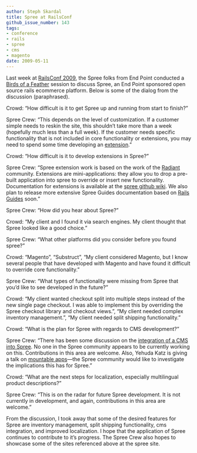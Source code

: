 ```yaml
---
author: Steph Skardal
title: Spree at RailsConf
github_issue_number: 143
tags:
- conference
- rails
- spree
- cms
- magento
date: 2009-05-11
---
```


Last week at [RailsConf 2009](https://conferences.oreilly.com/rails2009), the Spree folks from End Point conducted a [Birds of a Feather](https://conferences.oreilly.com/rails2009/public/schedule/stype/Bof) session to discuss Spree, an End Point sponsored open source rails ecommerce platform. Below is some of the dialog from the discussion (paraphrased).

Crowd: “How difficult is it to get Spree up and running from start to finish?”

Spree Crew: “This depends on the level of customization. If a customer simple needs to reskin the site, this shouldn’t take more than a week (hopefully much less than a full week). If the customer needs specific functionality that is not included in core functionality or extensions, you may need to spend some time developing an [extension](https://web.archive.org/web/20090513101129/http://wiki.github.com/schof/spree/extensions).”

Crowd: “How difficult is it to develop extensions in Spree?”

Spree Crew: “Spree extension work is based on the work of the [Radiant](http://radiantcms.org/) community. Extensions are mini-applications: they allow you to drop a pre-built application into spree to override or insert new functionality. Documentation for extensions is available at the [spree github wiki](https://web.archive.org/web/20090513101129/http://wiki.github.com/schof/spree/extensions). We also plan to release more extensive Spree Guides documentation based on [Rails Guides](http://guides.rubyonrails.org/) soon.”

Spree Crew: “How did you hear about Spree?”

Crowd: “My client and I found it via search engines. My client thought that Spree looked like a good choice.”

Spree Crew: “What other platforms did you consider before you found spree?”

Crowd: “Magento”, “Substruct”, “My client considered Magento, but I know several people that have developed with Magento and have found it difficult to override core functionality.”

Spree Crew: “What types of functionality were missing from Spree that you’d like to see developed in the future?”

Crowd: “My client wanted checkout split into multiple steps instead of the new single page checkout. I was able to implement this by overriding the Spree checkout library and checkout views.”, “My client needed complex inventory management.”, “My client needed split shipping functionality.”

Crowd: “What is the plan for Spree with regards to CMS development?”

Spree Crew: “There has been some discussion on the [integration of a CMS into Spree](https://web.archive.org/web/20121016021052/http://groups.google.com/group/spree-user/search?q=cms). No one in the Spree community appears to be currently working on this. Contributions in this area are welcome. Also, Yehuda Katz is giving a talk on [mountable apps](https://conferences.oreilly.com/rails2009/public/schedule/detail/7785)—​the Spree community would like to investigate the implications this has for Spree.”

Crowd: “What are the next steps for localization, especially multilingual product descriptions?”

Spree Crew: “This is on the radar for future Spree development. It is not currently in development, and again, contributions in this area are welcome.”

From the discussion, I took away that some of the desired features for Spree are inventory management, split shipping functionality, cms integration, and improved localization. I hope that the application of Spree continues to contribute to it’s progress. The Spree Crew also hopes to showcase some of the sites referenced above at the spree site.

